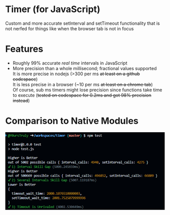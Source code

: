 # Timer (for JavaScript)
Custom and more accurate setInterval and setTimeout functionality that is not nerfed for things like when the browser tab is not in focus

# Features
- Roughly 99% accurate _real time_ intervals in JavaScript
- More precision than a whole millisecond; fractional values supported
<br>It is more precise in nodejs (>300 per ms ~~at least on a github codespace~~)
<br>It is less precise in a browser (~10 per ms ~~at least on a chrome tab~~)
<br>Of course, sub ms timers might lose precision since functions take time to execute (~~tested on codespace for 0.2ms and got 98% precision instead~~)

# Comparison to Native Modules
![test image](image.png)